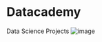 # Datacademy
Data Science Projects
![image](https://user-images.githubusercontent.com/30605037/118059630-9a2afd00-b356-11eb-8157-bddb151bbed3.png)

